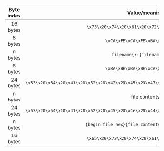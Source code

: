 | Byte index  | Value/meaning  |
|:-:|:-:|
| 16 bytes | `\x73\x20\x74\x20\x61\x20\x72\x20\x31\x00\x00...` |   `=> s t a r 1\x00..16`
| 8 bytes | `\xCA\xFE\xCA\xFE\xBA\xBE\xBA\xBE`  |   `Begin file list`
| n bytes | `filename{::}filename{::}...`  |
| 8 bytes | `\xBA\xBE\xBA\xBE\xCA\xFE\xCA\xFE`  |   `End file list`
| 24 bytes | `\x53\x20\x54\x20\x41\x20\x52\x20\x42\x20\x45\x20\x47\x20\x49\x20\x4e\x20\x5c\x20\x5c\x20\x26\x24` | `Beginning of file (S T A R B E G I N \ \ &$)`
| n bytes  | file contents  |
| 24 bytes | `\x53\x20\x54\x20\x41\x20\x52\x20\x45\x20\x4e\x20\x44\x20\x4f\x20\x46\x20\x5c\x20\x5c\x20\x26\x24` | `End of file (S T A R E N D O F \ \ &$)`
| n bytes | `{begin file hex}{file contents}{end of file hex}` | repeat for every file
| 16 bytes | `\x65\x20\x73\x20\x74\x20\x61\x20\x72\x00\x00...`| end of star file